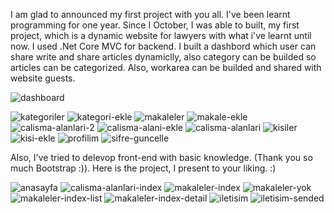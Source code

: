 
I am glad  to announced my first project with you all. I've been learnt programming for one year. Since I October, I was able to built, my  first project, 
which is a dynamic website for lawyers with what i've learnt until now. I used .Net Core MVC for backend. I built a dashbord which user can share write and 
share articles dynamiclly, also category can be builded so articles can be categorized. Also, workarea can be builded and shared with website guests. 

![dashboard](https://user-images.githubusercontent.com/57873947/103152589-8a8d8c00-479a-11eb-9b5c-97f2080b0ca1.JPG)


![kategoriler](https://user-images.githubusercontent.com/57873947/103152597-adb83b80-479a-11eb-8fb1-8e57efdf1110.JPG)
![kategori-ekle](https://user-images.githubusercontent.com/57873947/103152598-af81ff00-479a-11eb-8034-6d7393b5b5c3.JPG)
![makaleler](https://user-images.githubusercontent.com/57873947/103152606-b7da3a00-479a-11eb-9aa1-e48766a16880.JPG)
![makale-ekle](https://user-images.githubusercontent.com/57873947/103152607-b90b6700-479a-11eb-81e4-83dc450351f9.jpg)
![calisma-alanlari-2](https://user-images.githubusercontent.com/57873947/103152611-c45e9280-479a-11eb-8f9d-905a5fea3122.JPG)
![calisma-alani-ekle](https://user-images.githubusercontent.com/57873947/103152612-c58fbf80-479a-11eb-856f-8c114662ce6b.jpg)
![calisma-alanlari](https://user-images.githubusercontent.com/57873947/103152615-c88ab000-479a-11eb-9cca-db76b3c8faa1.JPG)
![kisiler](https://user-images.githubusercontent.com/57873947/103152618-cde7fa80-479a-11eb-90ed-4fbad84503ea.JPG)
![kisi-ekle](https://user-images.githubusercontent.com/57873947/103152620-cfb1be00-479a-11eb-9a74-3d62ae52be13.JPG)
![profilim](https://user-images.githubusercontent.com/57873947/103152621-d2acae80-479a-11eb-80ff-e0c7804c02ba.jpg)
![sifre-guncelle](https://user-images.githubusercontent.com/57873947/103152622-d3dddb80-479a-11eb-90ec-7eb4b2baa3fe.jpg)






Also, I've tried to delevop front-end with basic knowledge. (Thank you so much Bootstrap :)). Here is the project, I present to your liking. :)

![anasayfa](https://user-images.githubusercontent.com/57873947/103152636-05ef3d80-479b-11eb-9454-11a24dc85c6d.JPG)
![calisma-alanlari-index](https://user-images.githubusercontent.com/57873947/103152638-0a1b5b00-479b-11eb-8e2a-e27f863b6064.jpg)
![makaleler-index](https://user-images.githubusercontent.com/57873947/103152640-0d164b80-479b-11eb-98e2-c80d58d66cc0.JPG)
![makaleler-yok](https://user-images.githubusercontent.com/57873947/103152643-12739600-479b-11eb-8629-fe6431815ba7.JPG)
![makaleler-index-list](https://user-images.githubusercontent.com/57873947/103152644-13a4c300-479b-11eb-9e84-450fa331271a.JPG)
![makaleler-index-detail](https://user-images.githubusercontent.com/57873947/103152646-16071d00-479b-11eb-80cf-08dfb93e7c39.JPG)
![iletisim](https://user-images.githubusercontent.com/57873947/103152668-4e0e6000-479b-11eb-9571-75ecbd8b2ae3.JPG)
![iletisim-sended](https://user-images.githubusercontent.com/57873947/103152669-5070ba00-479b-11eb-9251-f53665375e16.JPG)
